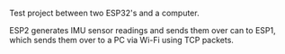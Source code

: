 Test project between two ESP32's and a computer.

ESP2 generates IMU sensor readings and sends them over can to ESP1, which sends them over to a PC via Wi-Fi using TCP packets.
